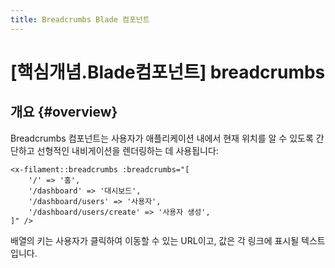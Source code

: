 ```yaml
---
title: Breadcrumbs Blade 컴포넌트
---
```

# [핵심개념.Blade컴포넌트] breadcrumbs
## 개요 {#overview}

Breadcrumbs 컴포넌트는 사용자가 애플리케이션 내에서 현재 위치를 알 수 있도록 간단하고 선형적인 내비게이션을 렌더링하는 데 사용됩니다:

```blade
<x-filament::breadcrumbs :breadcrumbs="[
    '/' => '홈',
    '/dashboard' => '대시보드',
    '/dashboard/users' => '사용자',
    '/dashboard/users/create' => '사용자 생성',
]" />
```

배열의 키는 사용자가 클릭하여 이동할 수 있는 URL이고, 값은 각 링크에 표시될 텍스트입니다.
